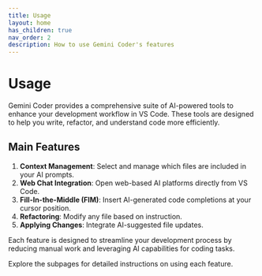 ```yaml
---
title: Usage
layout: home
has_children: true
nav_order: 2
description: How to use Gemini Coder's features
---
```


# Usage

Gemini Coder provides a comprehensive suite of AI-powered tools to enhance your development workflow in VS Code. These tools are designed to help you write, refactor, and understand code more efficiently.

## Main Features

1. **Context Management**: Select and manage which files are included in your AI prompts.
2. **Web Chat Integration**: Open web-based AI platforms directly from VS Code.
3. **Fill-In-the-Middle (FIM)**: Insert AI-generated code completions at your cursor position.
4. **Refactoring**: Modify any file based on instruction.
5. **Applying Changes**: Integrate AI-suggested file updates.

Each feature is designed to streamline your development process by reducing manual work and leveraging AI capabilities for coding tasks.

Explore the subpages for detailed instructions on using each feature.
